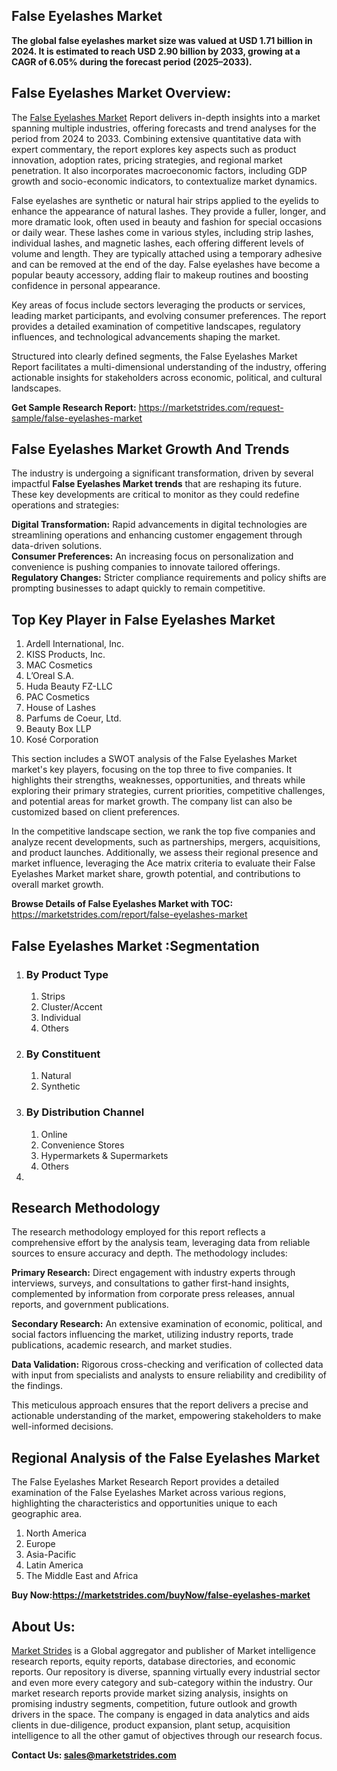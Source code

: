 <h2>False Eyelashes Market</h2>
<p><strong>The global false eyelashes market size was valued at USD 1.71 billion in 2024. It is estimated to reach USD 2.90 billion by 2033, growing at a CAGR of 6.05% during the forecast period (2025&ndash;2033).</strong></p>
<h2>False Eyelashes Market Overview:</h2>
<p>The <a href="https://marketstrides.com/report/false-eyelashes-market">False Eyelashes Market</a> Report delivers in-depth insights into a market spanning multiple industries, offering forecasts and trend analyses for the period from 2024 to 2033. Combining extensive quantitative data with expert commentary, the report explores key aspects such as product innovation, adoption rates, pricing strategies, and regional market penetration. It also incorporates macroeconomic factors, including GDP growth and socio-economic indicators, to contextualize market dynamics.</p>
<p>False eyelashes are synthetic or natural hair strips applied to the eyelids to enhance the appearance of natural lashes. They provide a fuller, longer, and more dramatic look, often used in beauty and fashion for special occasions or daily wear. These lashes come in various styles, including strip lashes, individual lashes, and magnetic lashes, each offering different levels of volume and length. They are typically attached using a temporary adhesive and can be removed at the end of the day. False eyelashes have become a popular beauty accessory, adding flair to makeup routines and boosting confidence in personal appearance.</p>
<p>Key areas of focus include sectors leveraging the products or services, leading market participants, and evolving consumer preferences. The report provides a detailed examination of competitive landscapes, regulatory influences, and technological advancements shaping the market.</p>
<p>Structured into clearly defined segments, the False Eyelashes Market Report facilitates a multi-dimensional understanding of the industry, offering actionable insights for stakeholders across economic, political, and cultural landscapes.</p>
<p><strong>Get Sample Research Report:</strong> <a href="https://marketstrides.com/request-sample/false-eyelashes-market">https://marketstrides.com/request-sample/false-eyelashes-market</a></p>
<h2>False Eyelashes Market Growth And Trends</h2>
<p>The industry is undergoing a significant transformation, driven by several impactful <strong>False Eyelashes Market trends</strong> that are reshaping its future. These key developments are critical to monitor as they could redefine operations and strategies:</p>
<p><strong>Digital Transformation:</strong> Rapid advancements in digital technologies are streamlining operations and enhancing customer engagement through data-driven solutions.<br /><strong>Consumer Preferences:</strong> An increasing focus on personalization and convenience is pushing companies to innovate tailored offerings.<br /><strong>Regulatory Changes:</strong> Stricter compliance requirements and policy shifts are prompting businesses to adapt quickly to remain competitive.</p>
<h2>Top Key Player in False Eyelashes Market</h2>
<ol>
<li>Ardell International, Inc.</li>
<li>KISS Products, Inc.</li>
<li>MAC Cosmetics</li>
<li>L&rsquo;Oreal S.A.</li>
<li>Huda Beauty FZ-LLC</li>
<li>PAC Cosmetics</li>
<li>House of Lashes</li>
<li>Parfums de Coeur, Ltd.</li>
<li>Beauty Box LLP</li>
<li>Kos&eacute; Corporation</li>
</ol>
<p>This section includes a SWOT analysis of the False Eyelashes Market market's key players, focusing on the top three to five companies. It highlights their strengths, weaknesses, opportunities, and threats while exploring their primary strategies, current priorities, competitive challenges, and potential areas for market growth. The company list can also be customized based on client preferences.</p>
<p>In the competitive landscape section, we rank the top five companies and analyze recent developments, such as partnerships, mergers, acquisitions, and product launches. Additionally, we assess their regional presence and market influence, leveraging the Ace matrix criteria to evaluate their False Eyelashes Market market share, growth potential, and contributions to overall market growth.</p>
<p><strong>Browse Details of False Eyelashes Market with TOC:</strong> <a href="https://marketstrides.com/report/false-eyelashes-market">https://marketstrides.com/report/false-eyelashes-market</a></p>
<h2>False Eyelashes Market :Segmentation</h2>
<ol>
<li>
<h3>By Product Type</h3>
<ol>
<li>Strips</li>
<li>Cluster/Accent</li>
<li>Individual</li>
<li>Others</li>
</ol>
</li>
<li>
<h3>By Constituent</h3>
<ol>
<li>Natural</li>
<li>Synthetic</li>
</ol>
</li>
<li>
<h3>By Distribution Channel</h3>
<ol>
<li>Online</li>
<li>Convenience Stores</li>
<li>Hypermarkets &amp; Supermarkets</li>
<li>Others</li>
</ol>
</li>
<li></li>
</ol>
<h2>Research Methodology</h2>
<p>The research methodology employed for this report reflects a comprehensive effort by the analysis team, leveraging data from reliable sources to ensure accuracy and depth. The methodology includes:</p>
<p><strong>Primary Research:</strong> Direct engagement with industry experts through interviews, surveys, and consultations to gather first-hand insights, complemented by information from corporate press releases, annual reports, and government publications.</p>
<p><strong>Secondary Research:</strong> An extensive examination of economic, political, and social factors influencing the market, utilizing industry reports, trade publications, academic research, and market studies.</p>
<p><strong>Data Validation:</strong> Rigorous cross-checking and verification of collected data with input from specialists and analysts to ensure reliability and credibility of the findings.</p>
<p>This meticulous approach ensures that the report delivers a precise and actionable understanding of the market, empowering stakeholders to make well-informed decisions.</p>
<h2>Regional Analysis of the False Eyelashes Market</h2>
<p>The False Eyelashes Market Research Report provides a detailed examination of the False Eyelashes Market across various regions, highlighting the characteristics and opportunities unique to each geographic area.</p>
<ol>
<li>North America</li>
<li>Europe</li>
<li>Asia-Pacific</li>
<li>Latin America</li>
<li>The Middle East and Africa</li>
</ol>
<p><strong>Buy Now:<a href="https://marketstrides.com/buyNow/false-eyelashes-market?price=single_price">https://marketstrides.com/buyNow/false-eyelashes-market</a></strong></p>
<h2>About Us:</h2>
<p><a href="https://marketstrides.com/">Market Strides</a> is a Global aggregator and publisher of Market intelligence research reports, equity reports, database directories, and economic reports. Our repository is diverse, spanning virtually every industrial sector and even more every category and sub-category within the industry. Our market research reports provide market sizing analysis, insights on promising industry segments, competition, future outlook and growth drivers in the space. The company is engaged in data analytics and aids clients in due-diligence, product expansion, plant setup, acquisition intelligence to all the other gamut of objectives through our research focus.</p>
<p><strong>Contact Us: <a href="mailto:sales@marketstrides.com">sales@marketstrides.com</a></strong></p>
